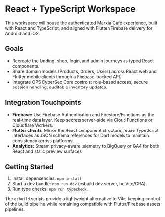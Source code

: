 # React + TypeScript Workspace

This workspace will house the authenticated Marxia Café experience, built with React and TypeScript, and aligned with Flutter/Firebase delivery for Android and iOS.

## Goals
- Recreate the landing, shop, login, and admin journeys as typed React components.
- Share domain models (Products, Orders, Users) across React web and Flutter mobile clients through a Firebase-backed API.
- Integrate OPS CyberSec Core controls: role-based access, secure session handling, auditable inventory updates.

## Integration Touchpoints
- **Firebase:** Use Firebase Authentication and Firestore/Functions as the real-time data layer. Keep secrets server-side via Cloud Functions or Cloudflare Workers.
- **Flutter clients:** Mirror the React component structure; reuse TypeScript interfaces as JSON schema references for Dart models to maintain consistency across platforms.
- **Analytics:** Stream privacy-aware telemetry to BigQuery or GA4 for both React and static preview surfaces.

## Getting Started
1. Install dependencies: `npm install`.
2. Start a dev bundle: `npm run dev` (esbuild dev server, no Vite/CRA).
3. Run type checks: `npm run typecheck`.

The `esbuild` scripts provide a lightweight alternative to Vite, keeping control of the build pipeline while remaining compatible with Flutter/Firebase assets pipelines.
